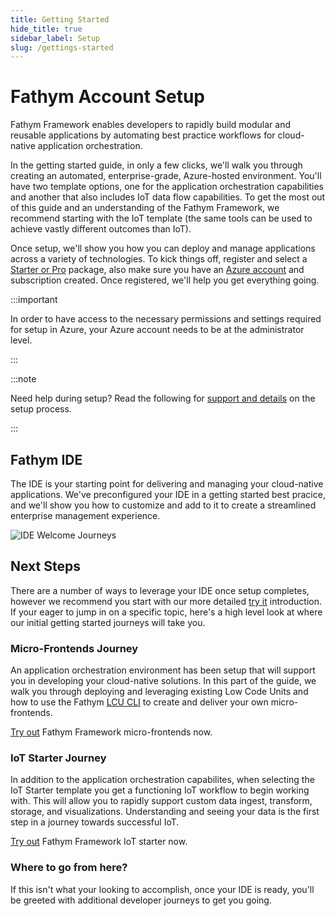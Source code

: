```yaml
---
title: Getting Started
hide_title: true
sidebar_label: Setup
slug: /gettings-started
---
```


# Fathym Account Setup

Fathym Framework enables developers to rapidly build modular and reusable applications by automating best practice workflows for cloud-native application orchestration.

In the getting started guide, in only a few clicks, we'll walk you through creating an automated, enterprise-grade, Azure-hosted environment.  You'll have two template options, one for the application orchestration capabilities and another that also includes IoT data flow capabilities.  To get the most out of this guide and an understanding of the Fathym Framework, we recommend starting with the IoT template (the same tools can be used to achieve vastly different outcomes than IoT).  

Once setup, we'll show you how you can deploy and manage applications across a variety of technologies.  To kick things off, register and select a [Starter or Pro](https://www.fathym-it.com/billing/lcu) package, also make sure you have an [Azure account](https://azure.microsoft.com/en-us/free/) and subscription created.  Once registered, we'll help you get everything going.

:::important

In order to have access to the necessary permissions and settings required for setup in Azure, your Azure account needs to be at the administrator level.

:::

:::note

Need help during setup?  Read the following for [support and details](getting-started/for-devs/enterprise-setup-explained) on the setup process.

:::

## Fathym IDE

The IDE is your starting point for delivering and managing your cloud-native applications.  We've preconfigured your IDE in a getting started best pracice, and we'll show you how to customize and add to it to create a streamlined enterprise management experience.

![IDE Welcome Journeys](/img/screenshots/ide-welcome-journeys.png)

## Next Steps

There are a number of ways to leverage your IDE once setup completes, however we recommend you start with our more detailed [try it](getting-started/try-it) introduction.  If your eager to jump in on a specific topic, here's a high level look at where our initial getting started journeys will take you.

### Micro-Frontends Journey

An application orchestration environment has been setup that will support you in developing your cloud-native solutions.  In this part of the guide, we walk you through deploying and leveraging existing Low Code Units and how to use the Fathym [LCU CLI](developers/applications/cli) to create and deliver your own micro-frontends.

[Try out](getting-started/try-it/micro-frontends) Fathym Framework micro-frontends now.

### IoT Starter Journey

In addition to the application orchestration capabilites, when selecting the IoT Starter template you get a functioning IoT workflow to begin working with.  This will allow you to rapidly support custom data ingest, transform, storage, and visualizations.  Understanding and seeing your data is the first step in a journey towards successful IoT.

[Try out](getting-started/try-it/iot) Fathym Framework IoT starter now.

### Where to go from here?

If this isn't what your looking to accomplish, once your IDE is ready, you'll be greeted with additional developer journeys to get you going.
